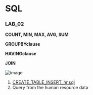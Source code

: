 # SQL

### LAB_02


**COUNT, MIN, MAX, AVG, SUM**

**GROUPBYclause**

**HAVINGclause**

**JOIN**

![image](https://github.com/user-attachments/assets/286f4551-95c4-44a3-8193-852fc9c1cd51)
1. [CREATE_TABLE_INSERT_hr.sql](https://github.com/hiuuuuuuuu/SQL/blob/main/CREATE_TABLE_INSERT_hr.sql)
2. Query from the human resource data
 
